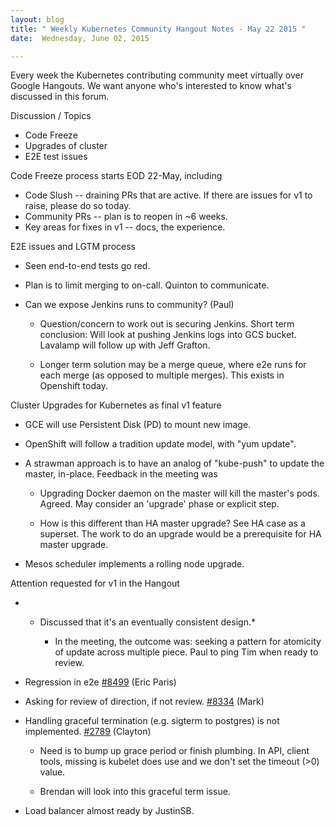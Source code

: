```yaml
---
layout: blog
title: " Weekly Kubernetes Community Hangout Notes - May 22 2015 "
date:  Wednesday, June 02, 2015

---
```

Every week the Kubernetes contributing community meet virtually over Google Hangouts. We want anyone who's interested to know what's discussed in this forum.  


Discussion / Topics

* Code Freeze
* Upgrades of cluster
* E2E test issues

Code Freeze process starts EOD 22-May, including

* Code Slush -- draining PRs that are active. If there are issues for v1 to raise, please do so today.
* Community PRs -- plan is to reopen in ~6 weeks.
* Key areas for fixes in v1 -- docs, the experience.

E2E issues and LGTM process

* Seen end-to-end tests go red.
* Plan is to limit merging to on-call. Quinton to communicate.
* Can we expose Jenkins runs to community? (Paul)

    * Question/concern to work out is securing Jenkins. Short term conclusion: Will look at pushing Jenkins logs into GCS bucket. Lavalamp will follow up with Jeff Grafton.

    * Longer term solution may be a merge queue, where e2e runs for each merge (as opposed to multiple merges). This exists in Openshift today.

Cluster Upgrades for Kubernetes as final v1 feature

* GCE will use Persistent Disk (PD) to mount new image.
* OpenShift will follow a tradition update model, with "yum update".
* A strawman approach is to have an analog of "kube-push" to update the master, in-place. Feedback in the meeting was

    * Upgrading Docker daemon on the master will kill the master's pods. Agreed. May consider an 'upgrade' phase or explicit step.

    * How is this different than HA master upgrade? See HA case as a superset. The work to do an upgrade would be a prerequisite for HA master upgrade.
* Mesos scheduler implements a rolling node upgrade.

Attention requested for v1 in the Hangout

* * Discussed that it's an eventually consistent design.*

    * In the meeting, the outcome was: seeking a pattern for atomicity of update across multiple piece. Paul to ping Tim when ready to review.
* Regression in e2e [#8499][1] (Eric Paris)
* Asking for review of direction, if not review. [#8334][2] (Mark)
* Handling graceful termination (e.g. sigterm to postgres) is not implemented. [#2789][3] (Clayton)

    * Need is to bump up grace period or finish plumbing. In API, client tools, missing is kubelet does use and we don't set the timeout (>0) value.

    * Brendan will look into this graceful term issue.
* Load balancer almost ready by JustinSB.

[1]: https://github.com/GoogleCloudPlatform/kubernetes/issues/8499
[2]: https://github.com/GoogleCloudPlatform/kubernetes/pull/8334
[3]: https://github.com/GoogleCloudPlatform/kubernetes/issues/2789
